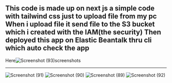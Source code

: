 This code is made up on next js a simple code with tailwind css just to upload file from my pc
When i upload file it send file to the S3 bucket which i created with the IAM(the security)
Then deployed this app on Elastic Beantalk thru cli which auto check the app 
------------------------

Here![Screenshot (93)](https://github.com/user-attachments/assets/e8752a61-996f-4195-8500-c8756f29e03b)screenshots 

-----------------

![Screenshot (91)](https://github.com/user-attachments/assets/67245f4c-9ba5-4f0f-bb01-01339e8e59e6)
![Screenshot (90)](https://github.com/user-attachments/assets/f91c77ad-c374-4595-8bc1-534f3eac05b7)
![Screenshot (89)](https://github.com/user-attachments/assets/4998d02b-dd72-49be-a581-c9aae40b9a9e)
![Screenshot (92)](https://github.com/user-attachments/assets/8de0872f-f061-4a14-bd4e-dcf3f74b21f3)
